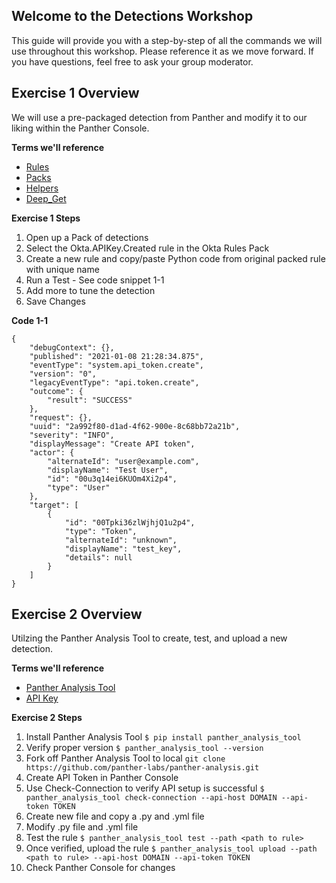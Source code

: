 ## Welcome to the Detections Workshop
This guide will provide you with a step-by-step of all the commands we will use throughout this workshop. Please reference it as we move forward. If you have questions, feel free to ask your group moderator.

## Exercise 1 Overview
We will use a pre-packaged detection from Panther and modify it to our liking within the Panther Console.

**Terms we'll reference**
- [Rules](https://docs.panther.com/writing-detections/rules)
- [Packs](https://docs.panther.com/writing-detections/detection-packs)
- [Helpers](https://docs.panther.com/writing-detections/globals?q=helpers)
- [Deep_Get](https://docs.panther.com/writing-detections#accessing-nested-fields-safely)

**Exercise 1 Steps**
1. Open up a Pack of detections
2. Select the Okta.APIKey.Created rule in the Okta Rules Pack
3. Create a new rule and copy/paste Python code from original packed rule with unique name
4. Run a Test - See code snippet 1-1
5. Add more to tune the detection 
6. Save Changes


**Code 1-1**
```
{
	"debugContext": {},
	"published": "2021-01-08 21:28:34.875",
	"eventType": "system.api_token.create",
	"version": "0",
	"legacyEventType": "api.token.create",
	"outcome": {
		"result": "SUCCESS"
	},
	"request": {},
	"uuid": "2a992f80-d1ad-4f62-900e-8c68bb72a21b",
	"severity": "INFO",
	"displayMessage": "Create API token",
	"actor": {
		"alternateId": "user@example.com",
		"displayName": "Test User",
		"id": "00u3q14ei6KUOm4Xi2p4",
		"type": "User"
	},
	"target": [
		{
			"id": "00Tpki36zlWjhjQ1u2p4",
			"type": "Token",
			"alternateId": "unknown",
			"displayName": "test_key",
			"details": null
		}
	]
}
```

## Exercise 2 Overview
Utilzing the Panther Analysis Tool to create, test, and upload a new detection. 


**Terms we'll reference**
- [Panther Analysis Tool](https://docs.panther.com/panther-developer-workflows/panther-analysis-tool#overview)
- [API Key](https://docs.panther.com/panther-developer-workflows/api#how-to-use-panthers-api)


**Exercise 2 Steps**
1. Install Panther Analysis Tool 
```$ pip install panther_analysis_tool```
2. Verify proper version 
```$ panther_analysis_tool --version```
3. Fork off Panther Analysis Tool to local 
```git clone https://github.com/panther-labs/panther-analysis.git```
4. Create API Token in Panther Console 
5. Use Check-Connection to verify API setup is successful
```$ panther_analysis_tool check-connection --api-host DOMAIN --api-token TOKEN```
6. Create new file and copy a .py and .yml file
7. Modify .py file and .yml file
8. Test the rule
```$ panther_analysis_tool test --path <path to rule>```
9. Once verified, upload the rule
```$ panther_analysis_tool upload --path <path to rule> --api-host DOMAIN --api-token TOKEN```
10. Check Panther Console for changes


